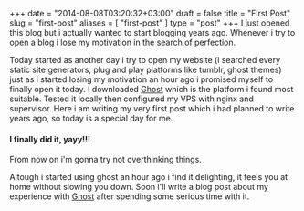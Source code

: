 +++
date = "2014-08-08T03:20:32+03:00"
draft = false
title = "First Post"
slug = "first-post"
aliases = [
	"first-post"
]
type = "post"
+++
I just opened this blog but i actually wanted to start blogging years ago. Whenever i try to open a blog i lose my motivation in the search of perfection.

Today started as another day i try to open my website (i searched every static site generators, plug and play platforms like tumblr, ghost themes) just as i started losing my motivation an hour ago i promised myself to finally open it today. I downloaded [Ghost](https://ghost.org/) which is the platform i found most suitable. Tested it locally then configured my VPS with nginx and supervisor. Here i am writing my very first post which i had planned to write years ago, so today is a special day for me.

#### I finally did it, yayy!!!

From now on i'm gonna try not overthinking things.

Altough i started using ghost an hour ago i find it delighting, it feels you at home without slowing you down. Soon i'll write a blog post about my experience with [Ghost](https://ghost.org/) after spending some serious time with it.
